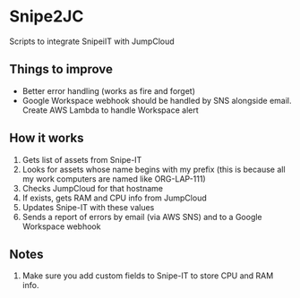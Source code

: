 # Snipe2JC
Scripts to integrate SnipeiIT with JumpCloud

## Things to improve

- Better error handling (works as fire and forget)
- Google Workspace webhook should be handled by SNS alongside email. Create AWS Lambda to handle Workspace alert

## How it works

1. Gets list of assets from Snipe-IT
2. Looks for assets whose name begins with my prefix (this is because all my work computers are named like ORG-LAP-111)
3. Checks JumpCloud for that hostname
4. If exists, gets RAM and CPU info from JumpCloud
5. Updates Snipe-IT with these values
6. Sends a report of errors by email (via AWS SNS) and to a Google Workspace webhook

## Notes

1. Make sure you add custom fields to Snipe-IT to store CPU and RAM info.
